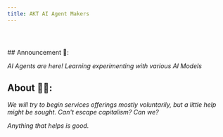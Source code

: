 ```yaml
---
title: AKT AI Agent Makers
---
```

<header>

</header>
## Announcement 📢: 

_AI Agents are here! Learning experimenting with various AI Models_
<!--
<img src=https://octodex.github.com/images/constructocat2.jpg alt=celebrate width=300 align=right>
-->


## About 🫵🏿:


_We will try to _begin_ services offerings mostly voluntarily, but a little help might be sought. Can't escape _capitalism_? Can we?_

_Anything that helps is good._

<!--
<img src=https://octodex.github.com/images/constructocat2.jpg alt=celebrate width=300 align=right>
-->